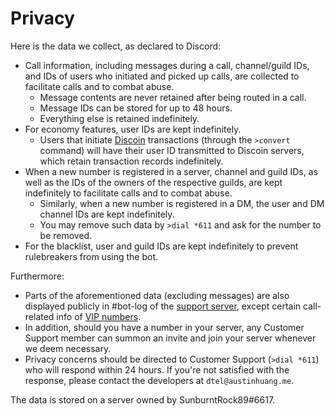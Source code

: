 # Privacy

Here is the data we collect, as declared to Discord:

* Call information, including messages during a call, channel/guild IDs, and IDs of users who initiated and picked up calls, are collected to facilitate calls and to combat abuse.
  * Message contents are never retained after being routed in a call.
  * Message IDs can be stored for up to 48 hours.
  * Everything else is retained indefinitely.
* For economy features, user IDs are kept indefinitely.
  * Users that initiate [Discoin](https://discoin.gitbooks.io) transactions (through the `>convert` command) will have their user ID transmitted to Discoin servers, which retain transaction records indefinitely.
* When a new number is registered in a server, channel and guild IDs, as well as the IDs of the owners of the respective guilds, are kept indefinitely to facilitate calls and to combat abuse.
  * Similarly, when a new number is registered in a DM, the user and DM channel IDs are kept indefinitely.
  * You may remove such data by `>dial *611` and ask for the number to be removed.
* For the blacklist, user and guild IDs are kept indefinitely to prevent rulebreakers from using the bot.

Furthermore:

* Parts of the aforementioned data (excluding messages) are also displayed publicly in #bot-log of the [support server](https://discord.gg/RN7pxrB), except certain call-related info of [VIP numbers](./VIP-Numbers).
* In addition, should you have a number in your server, any Customer Support member can summon an invite and join your server whenever we deem necessary.
* Privacy concerns should be directed to Customer Support (`>dial *611`) who will respond within 24 hours. If you're not satisfied with the response, please contact the developers at `dtel@austinhuang.me`.

The data is stored on a server owned by SunburntRock89#6617.

<script data-goatcounter="https://dtel.goatcounter.com/count"
        async src="//gc.zgo.at/count.js"></script>
